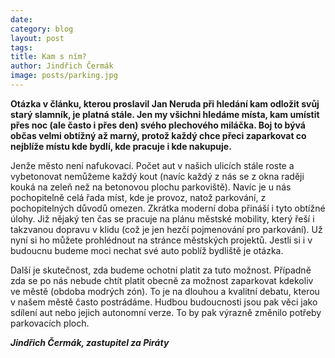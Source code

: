 ```yaml
---
date: 
category: blog
layout: post
tags: 
title: Kam s ním?
author: Jindřich Čermák
image: posts/parking.jpg
---
```

**Otázka v článku, kterou proslavil Jan Neruda při hledání kam odložit svůj starý slamník, je platná stále. Jen my všichni hledáme místa, kam umístit přes noc (ale často i přes den) svého plechového miláčka. Boj to bývá občas velmi obtížný až marný, protož každý chce přeci zaparkovat co nejblíže místu kde bydlí, kde pracuje i kde nakupuje.**

Jenže město není nafukovací. Počet aut v našich ulicích stále roste a vybetonovat nemůžeme každý kout (navíc každý z nás se z okna raději kouká na zeleň než na betonovou plochu parkoviště). Navíc je u nás pochopitelně celá řada míst, kde je provoz, natož parkování, z pochopitelných důvodů omezen. Zkrátka moderní doba přináší i tyto obtížné úlohy. Již nějaký ten čas se pracuje na plánu městské mobility, který řeší i takzvanou dopravu v klidu (což je jen hezčí pojmenování pro parkování). Už nyní si ho můžete prohlédnout na stránce městských projektů. Jestli si i v budoucnu budeme moci nechat své auto poblíž bydliště je otázka.

Další je skutečnost, zda budeme ochotni platit za tuto možnost. Případně zda se po nás nebude chtít platit obecně za možnost zaparkovat kdekoliv ve městě (obdoba modrých zón). To je na dlouhou a kvalitní debatu, kterou v našem městě často postrádáme. Hudbou budoucnosti jsou pak věci jako sdílení aut nebo jejich autonomní verze. To by pak výrazně změnilo potřeby parkovacích ploch.

***Jindřich Čermák, zastupitel za Piráty***
